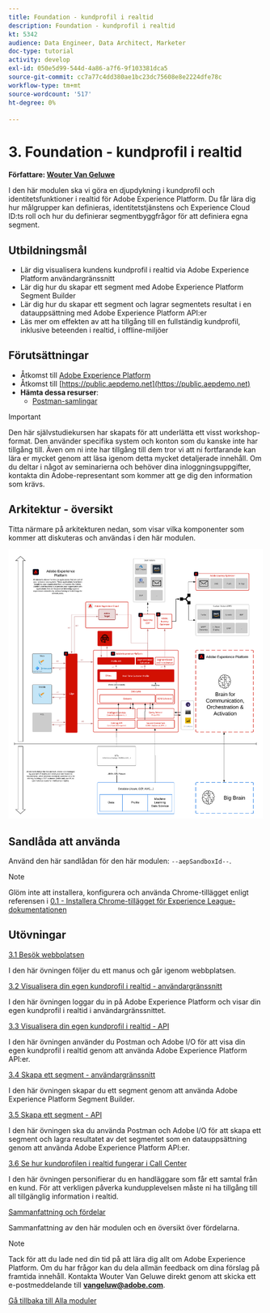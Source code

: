 ```yaml
---
title: Foundation - kundprofil i realtid
description: Foundation - kundprofil i realtid
kt: 5342
audience: Data Engineer, Data Architect, Marketer
doc-type: tutorial
activity: develop
exl-id: 050e5d99-544d-4a86-a7f6-9f103381dca5
source-git-commit: cc7a77c4dd380ae1bc23dc75608e8e2224dfe78c
workflow-type: tm+mt
source-wordcount: '517'
ht-degree: 0%

---
```


# 3. Foundation - kundprofil i realtid

**Författare: [Wouter Van Geluwe](https://www.linkedin.com/in/woutervangeluwe/)**

I den här modulen ska vi göra en djupdykning i kundprofil och identitetsfunktioner i realtid för Adobe Experience Platform. Du får lära dig hur målgrupper kan definieras, identitetstjänstens och Experience Cloud ID:ts roll och hur du definierar segmentbyggfrågor för att definiera egna segment.

## Utbildningsmål

- Lär dig visualisera kundens kundprofil i realtid via Adobe Experience Platform användargränssnitt
- Lär dig hur du skapar ett segment med Adobe Experience Platform Segment Builder
- Lär dig hur du skapar ett segment och lagrar segmentets resultat i en datauppsättning med Adobe Experience Platform API:er
- Läs mer om effekten av att ha tillgång till en fullständig kundprofil, inklusive beteenden i realtid, i offline-miljöer

## Förutsättningar

- Åtkomst till [Adobe Experience Platform](https://experience.adobe.com/platform)
- Åtkomst till [https://public.aepdemo.net](https://public.aepdemo.net)
- **Hämta dessa resurser**:
   - [Postman-samlingar](./../../assets/postman/postman_profile.zip)

>[!IMPORTANT]
>
>Den här självstudiekursen har skapats för att underlätta ett visst workshop-format. Den använder specifika system och konton som du kanske inte har tillgång till. Även om ni inte har tillgång till dem tror vi att ni fortfarande kan lära er mycket genom att läsa igenom detta mycket detaljerade innehåll. Om du deltar i något av seminarierna och behöver dina inloggningsuppgifter, kontakta din Adobe-representant som kommer att ge dig den information som krävs.

## Arkitektur - översikt

Titta närmare på arkitekturen nedan, som visar vilka komponenter som kommer att diskuteras och användas i den här modulen.

![Arkitektur - översikt](../../assets/images/architecturem3.png)

## Sandlåda att använda

Använd den här sandlådan för den här modulen: `--aepSandboxId--`.

>[!NOTE]
>
>Glöm inte att installera, konfigurera och använda Chrome-tillägget enligt referensen i [0.1 - Installera Chrome-tillägget för Experience League-dokumentationen](../module0/ex1.md)

## Utövningar

[3.1 Besök webbplatsen](./ex1.md)

I den här övningen följer du ett manus och går igenom webbplatsen.

[3.2 Visualisera din egen kundprofil i realtid - användargränssnitt](./ex2.md)

I den här övningen loggar du in på Adobe Experience Platform och visar din egen kundprofil i realtid i användargränssnittet.

[3.3 Visualisera din egen kundprofil i realtid - API](./ex3.md)

I den här övningen använder du Postman och Adobe I/O för att visa din egen kundprofil i realtid genom att använda Adobe Experience Platform API:er.

[3.4 Skapa ett segment - användargränssnitt](./ex4.md)

I den här övningen skapar du ett segment genom att använda Adobe Experience Platform Segment Builder.

[3.5 Skapa ett segment - API](./ex5.md)

I den här övningen ska du använda Postman och Adobe I/O för att skapa ett segment och lagra resultatet av det segmentet som en datauppsättning genom att använda Adobe Experience Platform API:er.

[3.6 Se hur kundprofilen i realtid fungerar i Call Center](./ex6.md)

I den här övningen personifierar du en handläggare som får ett samtal från en kund. För att verkligen påverka kundupplevelsen måste ni ha tillgång till all tillgänglig information i realtid.

[Sammanfattning och fördelar](./summary.md)

Sammanfattning av den här modulen och en översikt över fördelarna.

>[!NOTE]
>
>Tack för att du lade ned din tid på att lära dig allt om Adobe Experience Platform. Om du har frågor kan du dela allmän feedback om dina förslag på framtida innehåll. Kontakta Wouter Van Geluwe direkt genom att skicka ett e-postmeddelande till **vangeluw@adobe.com**.

[Gå tillbaka till Alla moduler](../../overview.md)

